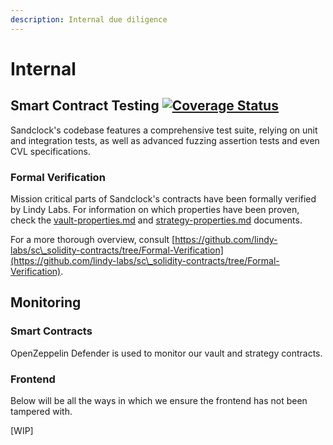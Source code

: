 ```yaml
---
description: Internal due diligence
---
```


# Internal

## Smart Contract Testing [![Coverage Status](https://coveralls.io/repos/github/lindy-labs/sc\_solidity-contracts/badge.svg?branch=main\&kill\_cache=1)](https://coveralls.io/github/lindy-labs/sc\_solidity-contracts)

Sandclock's codebase features a comprehensive test suite, relying on unit and integration tests, as well as advanced fuzzing assertion tests and even CVL specifications.

### Formal Verification

Mission critical parts of Sandclock's contracts have been formally verified by Lindy Labs. For information on which properties have been proven, check the [vault-properties.md](../specification/vault/vault-properties.md "mention") and  [strategy-properties.md](../specification/strategies/strategy-properties.md "mention") documents.

For a more thorough overview, consult [https://github.com/lindy-labs/sc\_solidity-contracts/tree/Formal-Verification](https://github.com/lindy-labs/sc\_solidity-contracts/tree/Formal-Verification).

## Monitoring

### Smart Contracts

OpenZeppelin Defender is used to monitor our vault and strategy contracts.

### Frontend

Below will be all the ways in which we ensure the frontend has not been tampered with.

\[WIP]
